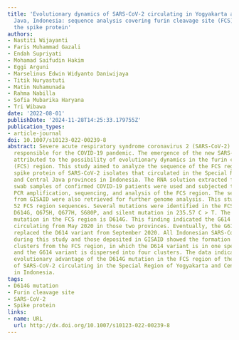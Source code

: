 ```yaml
---
title: 'Evolutionary dynamics of SARS-CoV-2 circulating in Yogyakarta and Central
  Java, Indonesia: sequence analysis covering furin cleavage site (FCS) region of
  the spike protein'
authors:
- Nastiti Wijayanti
- Faris Muhammad Gazali
- Endah Supriyati
- Mohamad Saifudin Hakim
- Eggi Arguni
- Marselinus Edwin Widyanto Daniwijaya
- Titik Nuryastuti
- Matin Nuhamunada
- Rahma Nabilla
- Sofia Mubarika Haryana
- Tri Wibawa
date: '2022-08-01'
publishDate: '2024-11-28T14:25:33.179755Z'
publication_types:
- article-journal
doi: 10.1007/s10123-022-00239-8
abstract: Severe acute respiratory syndrome coronavirus 2 (SARS-CoV-2) is a new virus
  responsible for the COVID-19 pandemic. The emergence of the new SARS-CoV-2 has been
  attributed to the possibility of evolutionary dynamics in the furin cleavage site
  (FCS) region. This study aimed to analyze the sequence of the FCS region in the
  spike protein of SARS-CoV-2 isolates that circulated in the Special Region of Yogyakarta
  and Central Java provinces in Indonesia. The RNA solution extracted from nasopharyngeal
  swab samples of confirmed COVID-19 patients were used and subjected to cDNA synthesis,
  PCR amplification, sequencing, and analysis of the FCS region. The sequence data
  from GISAID were also retrieved for further genome analysis. This study included
  52 FCS region sequences. Several mutations were identified in the FCS region, i.e.,
  D614G, Q675H, Q677H, S680P, and silent mutation in 235.57 C > T. The most important
  mutation in the FCS region is D614G. This finding indicated the G614 variant was
  circulating from May 2020 in those two provinces. Eventually, the G614 variant totally
  replaced the D614 variant from September 2020. All Indonesian SARS-CoV-2 isolates
  during this study and those deposited in GISAID showed the formation of five clade
  clusters from the FCS region, in which the D614 variant is in one specific cluster,
  and the G614 variant is dispersed into four clusters. The data indicated there is
  evolutionary advantage of the D614G mutation in the FCS region of the spike protein
  of SARS-CoV-2 circulating in the Special Region of Yogyakarta and Central Java provinces
  in Indonesia.
tags:
- D614G mutation
- Furin cleavage site
- SARS-CoV-2
- Spike protein
links:
- name: URL
  url: http://dx.doi.org/10.1007/s10123-022-00239-8
---
```

